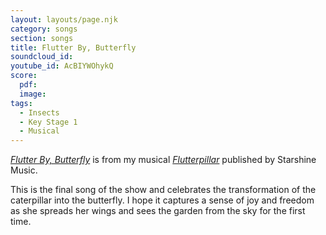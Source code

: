 ```yaml
---
layout: layouts/page.njk
category: songs
section: songs
title: Flutter By, Butterfly
soundcloud_id:
youtube_id: AcBIYWOhykQ
score:
  pdf:
  image:
tags:
  - Insects
  - Key Stage 1
  - Musical
---
```


[*Flutter By, Butterfly*](https://www.starshine.co.uk/flutterpillar) is from my musical [*Flutterpillar*](https://www.starshine.co.uk/flutterpillar) published by Starshine Music. 

This is the final song of the show and celebrates the transformation of the caterpillar into the butterfly. I hope it captures a sense of joy and freedom as she spreads her wings and sees the garden from the sky for the first time.
